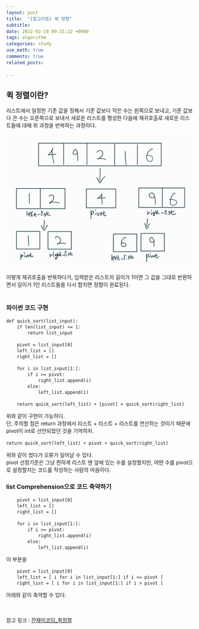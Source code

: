 ```yaml
---
layout: post
title:  "[알고리즘] 퀵 정렬"
subtitle:
date: 2022-02-10 09:31:22 +0900
tags: algorithm
categories: study
use_math: true
comments: true
related_posts:

---
```


## 퀵 정렬이란?<br/>

리스트에서 일정한 기준 값을 정해서 기준 값보다 작은 수는 왼쪽으로 보내고, 기준 값보다 큰 수는 오른쪽으로 보내서 새로운 리스트를 형성한 다음에 재귀호출로 새로운 리스트들에 대해 위 과정을 반복하는 과정이다.<br/>

![퀵정렬과정](https://github.com/WookeyKim95/WookeyKim95.github.io/blob/main/assets/img/study/algorithm/2022-02-10_quick_1.jpg?raw=true)

이렇게 재귀호출을 반복하다가, 입력받은 리스트의 길이가 1이면 그 값을 그대로 반환하면서 길이가 1인 리스트들을 다시 합치면 정렬이 완료된다.<br/>
<br/>

### 파이썬 코드 구현<br/>

```
def quick_sort(list_input):
    if len(list_input) <= 1:
        return list_input
    
    pivot = list_input[0]
    left_list = []
    right_list = []
    
    for i in list_input[1:]:
        if i >= pivot:
            right_list.append(i)
        else:
            left_list.append(i)
            
    return quick_sort(left_list) + [pivot] + quick_sort(right_list)
```

위와 같이 구현이 가능하다.<br/>
단, 주의할 점은 return 과정에서 리스트 + 리스트 + 리스트를 연산하는 것이기 때문에 pivot이 int로 선언되었던 것을 기억하자.<br/>

`return quick_sort(left_list) + pivot + quick_sort(right_list)`<br/>

위와 같이 썼다가 오류가 일어날 수 있다.<br/>
pivot 선정기준은 그냥 편하게 리스트 맨 앞에 있는 수를 설정했지만, 어떤 수를 pivot으로 설정할지는 코드를 작성하는 사람의 마음이다.<br/>

### list Comprehension으로 코드 축약하기

```
    pivot = list_input[0]
    left_list = []
    right_list = []
    
    for i in list_input[1:]:
        if i >= pivot:
            right_list.append(i)
        else:
            left_list.append(i)
```

이 부분을

```
    pivot = list_input[0]
    left_list = [ i for i in list_input[1:] if i <= pivot ]
    right_list = [ i for i in list_input[1:] if i > pivot ]
```
아래와 같이 축약할 수 있다.<br/>
<br/>
<br/>

참고 링크 : [잔재미코딩_퀵정렬](https://fun-coding.org/Chapter15-quicksort.html)
